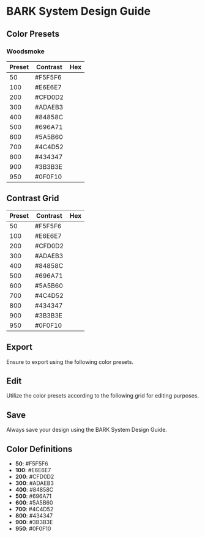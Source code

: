 # BARK System Design Guide

## Color Presets

### Woodsmoke

| Preset  | Contrast | Hex     |
|---------|----------|---------|
| 50      | #F5F5F6  |
| 100     | #E6E6E7  |
| 200     | #CFD0D2  |
| 300     | #ADAEB3  |
| 400     | #84858C  |
| 500     | #696A71  |
| 600     | #5A5B60  |
| 700     | #4C4D52  |
| 800     | #434347  |
| 900     | #3B3B3E  |
| 950     | #0F0F10  |

## Contrast Grid

| Preset  | Contrast | Hex     |
|---------|----------|---------|
| 50      | #F5F5F6  |
| 100     | #E6E6E7  |
| 200     | #CFD0D2  |
| 300     | #ADAEB3  |
| 400     | #84858C  |
| 500     | #696A71  |
| 600     | #5A5B60  |
| 700     | #4C4D52  |
| 800     | #434347  |
| 900     | #3B3B3E  |
| 950     | #0F0F10  |

## Export

Ensure to export using the following color presets.

## Edit

Utilize the color presets according to the following grid for editing purposes.

## Save

Always save your design using the BARK System Design Guide.

## Color Definitions

- **50**: #F5F5F6
- **100**: #E6E6E7
- **200**: #CFD0D2
- **300**: #ADAEB3
- **400**: #84858C
- **500**: #696A71
- **600**: #5A5B60
- **700**: #4C4D52
- **800**: #434347
- **900**: #3B3B3E
- **950**: #0F0F10
